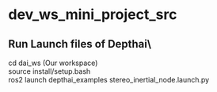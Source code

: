 # dev_ws_mini_project_src


## Run Launch files of Depthai\
cd dai_ws (Our workspace)\
source install/setup.bash\
ros2 launch depthai_examples stereo_inertial_node.launch.py
